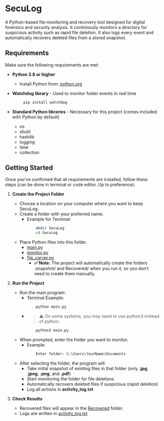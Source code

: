 # SecuLog
A Python-based file monitoring and recovery tool designed for digital forensics and security analysis. It continiously monitors a directory for suspicious activity such as rapid file deletion. It also logs every event and automatically recovers deleted files from a stored snapshot.

## Requirements
Make sure the following requirements are met:
- **Python 3.8 or higher** 
  - Install Python from: [python.org](https://www.python.org/downloads/)
    
- **Watchdog library** - Used to monitor folder events in real time
  ```bash
       pip install watchdog
  
- **Standard Python libraries** - Necessary for this project (comes included with Python by default)
  - os
  - shutil
  - hashlib
  - logging
  - time
  - collection

## Getting Started
Once you've confirmed that all requirements are installed, follow these steps (can be done in terminal or code editor. Up to preference):
1. **Create the Project Folder**
   - Choose a location on your computer where you want to keep SecuLog.
   - Create a folder with your preferred name.
     - Example for Terminal:
       ```bash
           mkdir SecuLog
           cd SecuLog
   - Place Python files into this folder.
     - [main.py](main.py)
     - [monitor.py](monitory.py)
     - [file_carver.py](file_carver.py)
       - **✅ Note:** The project will automatically create the folders .snapshot/ and Recovered/ when you run it, so you don’t need to create them manually.  

2. **Run the Project**
   - Run the main program:
     - Terminal Example:
        ```bash
            python main.py
     - > ⚠️ On some systems, you may need to use python3 instead of python:
        ```bash
            python3 main.py
      
   - When prompted, enter the folder you want to monitor.
     - Example:
       ```bash
           Enter folder: C:\Users\YourName\Documents
       
   - After selecting the folder, the program will:
     - Take initial snapshot of existing files in that folder (only **.jpg**, **.jpeg**, **.png**, and **.pdf**)
     - Start monitoring the folder for file deletions
     - Automatically recovers deleted files if suspicious (rapid deletion)
     - Log all actions in **activity_log.txt**
    
3. **Check Results**
   - Recovered files will appear in the [Recovered](Recovered) folder.
   - Logs are written in [activity_log.txt](activity_log.txt)


       

    





